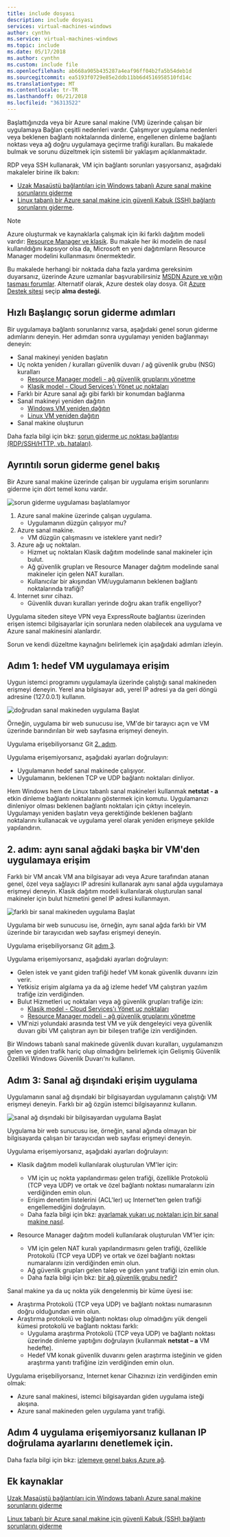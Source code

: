 ```yaml
---
title: include dosyası
description: include dosyası
services: virtual-machines-windows
author: cynthn
ms.service: virtual-machines-windows
ms.topic: include
ms.date: 05/17/2018
ms.author: cynthn
ms.custom: include file
ms.openlocfilehash: ab668a905b435287a4eaf96ff04b2fa5b54deb1d
ms.sourcegitcommit: ea5193f0729e85e2ddb11bb6d4516958510fd14c
ms.translationtype: MT
ms.contentlocale: tr-TR
ms.lasthandoff: 06/21/2018
ms.locfileid: "36313522"
---
```

Başlattığınızda veya bir Azure sanal makine (VM) üzerinde çalışan bir uygulamaya Bağlan çeşitli nedenleri vardır. Çalışmıyor uygulama nedenleri veya beklenen bağlantı noktalarında dinleme, engellenen dinleme bağlantı noktası veya ağ doğru uygulamaya geçirme trafiği kuralları. Bu makalede bulmak ve sorunu düzeltmek için sistemli bir yaklaşım açıklanmaktadır.

RDP veya SSH kullanarak, VM için bağlantı sorunları yaşıyorsanız, aşağıdaki makaleler birine ilk bakın:

* [Uzak Masaüstü bağlantıları için Windows tabanlı Azure sanal makine sorunlarını giderme](../articles/virtual-machines/windows/troubleshoot-rdp-connection.md)
* [Linux tabanlı bir Azure sanal makine için güvenli Kabuk (SSH) bağlantı sorunlarını giderme](../articles/virtual-machines/linux/troubleshoot-ssh-connection.md).

> [!NOTE]
> Azure oluşturmak ve kaynaklarla çalışmak için iki farklı dağıtım modeli vardır: [Resource Manager ve klasik](../articles/resource-manager-deployment-model.md). Bu makale her iki modelin de nasıl kullanıldığını kapsıyor olsa da, Microsoft en yeni dağıtımların Resource Manager modelini kullanmasını önermektedir.

Bu makalede herhangi bir noktada daha fazla yardıma gereksinim duyarsanız, üzerinde Azure uzmanlar başvurabilirsiniz [MSDN Azure ve yığın taşması forumlar](https://azure.microsoft.com/support/forums/). Alternatif olarak, Azure destek olay dosya. Git [Azure Destek sitesi](https://azure.microsoft.com/support/options/) seçip **alma desteği**.

## <a name="quick-start-troubleshooting-steps"></a>Hızlı Başlangıç sorun giderme adımları
Bir uygulamaya bağlantı sorunlarınız varsa, aşağıdaki genel sorun giderme adımlarını deneyin. Her adımdan sonra uygulamayı yeniden bağlanmayı deneyin:

* Sanal makineyi yeniden başlatın
* Uç nokta yeniden / kuralları güvenlik duvarı / ağ güvenlik grubu (NSG) kuralları
  * [Resource Manager modeli - ağ güvenlik gruplarını yönetme](../articles/virtual-network/manage-network-security-group.md)
  * [Klasik model - Cloud Services'ı Yönet uç noktaları](../articles/cloud-services/cloud-services-enable-communication-role-instances.md)
* Farklı bir Azure sanal ağı gibi farklı bir konumdan bağlanma
* Sanal makineyi yeniden dağıtın
  * [Windows VM yeniden dağıtın](../articles/virtual-machines/windows/redeploy-to-new-node.md)
  * [Linux VM yeniden dağıtın](../articles/virtual-machines/linux/redeploy-to-new-node.md)
* Sanal makine oluşturun

Daha fazla bilgi için bkz: [sorun giderme uç noktası bağlantısı (RDP/SSH/HTTP, vb. hataları)](https://social.msdn.microsoft.com/Forums/azure/en-US/538a8f18-7c1f-4d6e-b81c-70c00e25c93d/troubleshooting-endpoint-connectivity-rdpsshhttp-etc-failures?forum=WAVirtualMachinesforWindows).

## <a name="detailed-troubleshooting-overview"></a>Ayrıntılı sorun giderme genel bakış
Bir Azure sanal makine üzerinde çalışan bir uygulama erişim sorunlarını giderme için dört temel konu vardır.

![sorun giderme uygulaması başlatılamıyor](./media/virtual-machines-common-troubleshoot-app-connection/tshoot_app_access1.png)

1. Azure sanal makine üzerinde çalışan uygulama.
   * Uygulamanın düzgün çalışıyor mu?
2. Azure sanal makine.
   * VM düzgün çalışmasını ve isteklere yanıt nedir?
3. Azure ağı uç noktaları.
   * Hizmet uç noktaları Klasik dağıtım modelinde sanal makineler için bulut.
   * Ağ güvenlik grupları ve Resource Manager dağıtım modelinde sanal makineler için gelen NAT kuralları.
   * Kullanıcılar bir akışından VM/uygulamanın beklenen bağlantı noktalarında trafiği?
4. Internet sınır cihazı.
   * Güvenlik duvarı kuralları yerinde doğru akan trafik engelliyor?

Uygulama siteden siteye VPN veya ExpressRoute bağlantısı üzerinden erişen istemci bilgisayarlar için sorunlara neden olabilecek ana uygulama ve Azure sanal makinesini alanlardır.

Sorun ve kendi düzeltme kaynağını belirlemek için aşağıdaki adımları izleyin.

## <a name="step-1-access-application-from-target-vm"></a>Adım 1: hedef VM uygulamaya erişim
Uygun istemci programını uygulamayla üzerinde çalıştığı sanal makineden erişmeyi deneyin. Yerel ana bilgisayar adı, yerel IP adresi ya da geri döngü adresine (127.0.0.1) kullanın.

![doğrudan sanal makineden uygulama Başlat](./media/virtual-machines-common-troubleshoot-app-connection/tshoot_app_access2.png)

Örneğin, uygulama bir web sunucusu ise, VM'de bir tarayıcı açın ve VM üzerinde barındırılan bir web sayfasına erişmeyi deneyin.

Uygulama erişebiliyorsanız Git [2. adım](#step2).

Uygulama erişemiyorsanız, aşağıdaki ayarları doğrulayın:

* Uygulamanın hedef sanal makinede çalışıyor.
* Uygulamanın, beklenen TCP ve UDP bağlantı noktaları dinliyor.

Hem Windows hem de Linux tabanlı sanal makineleri kullanmak **netstat - a** etkin dinleme bağlantı noktalarını göstermek için komutu. Uygulamanızı dinleniyor olması beklenen bağlantı noktaları için çıktıyı inceleyin. Uygulamayı yeniden başlatın veya gerektiğinde beklenen bağlantı noktalarını kullanacak ve uygulama yerel olarak yeniden erişmeye şekilde yapılandırın.

## <a id="step2"></a>2. adım: aynı sanal ağdaki başka bir VM'den uygulamaya erişim
Farklı bir VM ancak VM ana bilgisayar adı veya Azure tarafından atanan genel, özel veya sağlayıcı IP adresini kullanarak aynı sanal ağda uygulamaya erişmeyi deneyin. Klasik dağıtım modeli kullanılarak oluşturulan sanal makineler için bulut hizmetini genel IP adresi kullanmayın.

![farklı bir sanal makineden uygulama Başlat](./media/virtual-machines-common-troubleshoot-app-connection/tshoot_app_access3.png)

Uygulama bir web sunucusu ise, örneğin, aynı sanal ağda farklı bir VM üzerinde bir tarayıcıdan web sayfası erişmeyi deneyin.

Uygulama erişebiliyorsanız Git [adım 3](#step3).

Uygulama erişemiyorsanız, aşağıdaki ayarları doğrulayın:

* Gelen istek ve yanıt giden trafiği hedef VM konak güvenlik duvarını izin verir.
* Yetkisiz erişim algılama ya da ağ izleme hedef VM çalıştıran yazılım trafiğe izin verdiğinden.
* Bulut Hizmetleri uç noktaları veya ağ güvenlik grupları trafiğe izin:
  * [Klasik model - Cloud Services'ı Yönet uç noktaları](../articles/cloud-services/cloud-services-enable-communication-role-instances.md)
  * [Resource Manager modeli - ağ güvenlik gruplarını yönetme](../articles/virtual-network/manage-network-security-group.md)
* VM'nizi yolundaki arasında test VM ve yük dengeleyici veya güvenlik duvarı gibi VM çalıştıran ayrı bir bileşen trafiğe izin verdiğinden.

Bir Windows tabanlı sanal makinede güvenlik duvarı kuralları, uygulamanızın gelen ve giden trafik hariç olup olmadığını belirlemek için Gelişmiş Güvenlik Özellikli Windows Güvenlik Duvarı'nı kullanın.

## <a id="step3"></a>Adım 3: Sanal ağ dışındaki erişim uygulama
Uygulamanın sanal ağ dışındaki bir bilgisayardan uygulamanın çalıştığı VM erişmeyi deneyin. Farklı bir ağ özgün istemci bilgisayarınız kullanın.

![sanal ağ dışındaki bir bilgisayardan uygulama Başlat](./media/virtual-machines-common-troubleshoot-app-connection/tshoot_app_access4.png)

Uygulama bir web sunucusu ise, örneğin, sanal ağında olmayan bir bilgisayarda çalışan bir tarayıcıdan web sayfası erişmeyi deneyin.

Uygulama erişemiyorsanız, aşağıdaki ayarları doğrulayın:

* Klasik dağıtım modeli kullanılarak oluşturulan VM'ler için:
  
  * VM için uç nokta yapılandırması gelen trafiği, özellikle Protokolü (TCP veya UDP) ve ortak ve özel bağlantı noktası numaralarını izin verdiğinden emin olun.
  * Erişim denetim listelerini (ACL'ler) uç Internet'ten gelen trafiği engellemediğini doğrulayın.
  * Daha fazla bilgi için bkz: [ayarlamak yukarı uç noktaları için bir sanal makine nasıl](../articles/virtual-machines/windows/classic/setup-endpoints.md?toc=%2fazure%2fvirtual-machines%2fwindows%2fclassic%2ftoc.json).
* Resource Manager dağıtım modeli kullanılarak oluşturulan VM'ler için:
  
  * VM için gelen NAT kuralı yapılandırmasını gelen trafiği, özellikle Protokolü (TCP veya UDP) ve ortak ve özel bağlantı noktası numaralarını izin verdiğinden emin olun.
  * Ağ güvenlik grupları gelen talep ve giden yanıt trafiği izin emin olun.
  * Daha fazla bilgi için bkz: [bir ağ güvenlik grubu nedir?](../articles/virtual-network/security-overview.md)

Sanal makine ya da uç nokta yük dengelenmiş bir küme üyesi ise:

* Araştırma Protokolü (TCP veya UDP) ve bağlantı noktası numarasının doğru olduğundan emin olun.
* Araştırma protokolü ve bağlantı noktası olup olmadığını yük dengeli kümesi protokolü ve bağlantı noktası farklı:
  * Uygulama araştırma Protokolü (TCP veya UDP) ve bağlantı noktası üzerinde dinleme yaptığını doğrulayın (kullanmak **netstat – a** VM hedefte).
  * Hedef VM konak güvenlik duvarını gelen araştırma isteğinin ve giden araştırma yanıtı trafiğine izin verdiğinden emin olun.

Uygulama erişebiliyorsanız, Internet kenar Cihazınızı izin verdiğinden emin olmak:

* Azure sanal makinesi, istemci bilgisayardan giden uygulama isteği akışına.
* Azure sanal makineden gelen uygulama yanıt trafiği.

## <a name="step-4-if-you-cannot-access-the-application-use-ip-verify-to-check-the-settings"></a>Adım 4 uygulama erişemiyorsanız kullanan IP doğrulama ayarlarını denetlemek için. 

Daha fazla bilgi için bkz: [izlemeye genel bakış Azure ağ](https://docs.microsoft.com/azure/network-watcher/network-watcher-monitoring-overview). 

## <a name="additional-resources"></a>Ek kaynaklar
[Uzak Masaüstü bağlantıları için Windows tabanlı Azure sanal makine sorunlarını giderme](../articles/virtual-machines/windows/troubleshoot-rdp-connection.md)

[Linux tabanlı bir Azure sanal makine için güvenli Kabuk (SSH) bağlantı sorunlarını giderme](../articles/virtual-machines/linux/troubleshoot-ssh-connection.md)

